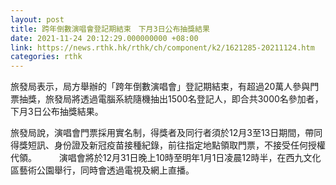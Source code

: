 ```yaml
---
layout: post
title: 跨年倒數演唱會登記期結束　下月3日公布抽獎結果
date: 2021-11-24 20:12:29.000000000 +08:00
link: https://news.rthk.hk/rthk/ch/component/k2/1621285-20211124.htm
categories: rthk
---
```


旅發局表示，局方舉辦的「跨年倒數演唱會」登記期結束，有超過20萬人參與門票抽獎，旅發局將透過電腦系統隨機抽出1500名登記人，即合共3000名參加者，下月3日公布抽獎結果。

旅發局說，演唱會門票採用實名制，得獎者及同行者須於12月3至13日期間，帶同得獎短訊、身份證及新冠疫苗接種紀錄，前往指定地點領取門票，不接受任何授權代領。
　　
演唱會將於12月31日晚上10時至明年1月1日凌晨12時半，在西九文化區藝術公園舉行，同時會透過電視及網上直播。
